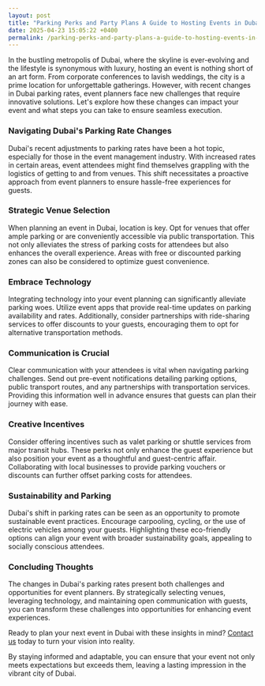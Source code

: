 ```yaml
---
layout: post
title: "Parking Perks and Party Plans A Guide to Hosting Events in Dubai"
date: 2025-04-23 15:05:22 +0400
permalink: /parking-perks-and-party-plans-a-guide-to-hosting-events-in-dubai/
---
```



In the bustling metropolis of Dubai, where the skyline is ever-evolving and the lifestyle is synonymous with luxury, hosting an event is nothing short of an art form. From corporate conferences to lavish weddings, the city is a prime location for unforgettable gatherings. However, with recent changes in Dubai parking rates, event planners face new challenges that require innovative solutions. Let's explore how these changes can impact your event and what steps you can take to ensure seamless execution.

### Navigating Dubai's Parking Rate Changes

Dubai's recent adjustments to parking rates have been a hot topic, especially for those in the event management industry. With increased rates in certain areas, event attendees might find themselves grappling with the logistics of getting to and from venues. This shift necessitates a proactive approach from event planners to ensure hassle-free experiences for guests.

### Strategic Venue Selection

When planning an event in Dubai, location is key. Opt for venues that offer ample parking or are conveniently accessible via public transportation. This not only alleviates the stress of parking costs for attendees but also enhances the overall experience. Areas with free or discounted parking zones can also be considered to optimize guest convenience.

### Embrace Technology

Integrating technology into your event planning can significantly alleviate parking woes. Utilize event apps that provide real-time updates on parking availability and rates. Additionally, consider partnerships with ride-sharing services to offer discounts to your guests, encouraging them to opt for alternative transportation methods.

### Communication is Crucial

Clear communication with your attendees is vital when navigating parking challenges. Send out pre-event notifications detailing parking options, public transport routes, and any partnerships with transportation services. Providing this information well in advance ensures that guests can plan their journey with ease.

### Creative Incentives

Consider offering incentives such as valet parking or shuttle services from major transit hubs. These perks not only enhance the guest experience but also position your event as a thoughtful and guest-centric affair. Collaborating with local businesses to provide parking vouchers or discounts can further offset parking costs for attendees.

### Sustainability and Parking

Dubai's shift in parking rates can be seen as an opportunity to promote sustainable event practices. Encourage carpooling, cycling, or the use of electric vehicles among your guests. Highlighting these eco-friendly options can align your event with broader sustainability goals, appealing to socially conscious attendees.

### Concluding Thoughts

The changes in Dubai's parking rates present both challenges and opportunities for event planners. By strategically selecting venues, leveraging technology, and maintaining open communication with guests, you can transform these challenges into opportunities for enhancing event experiences.

Ready to plan your next event in Dubai with these insights in mind? [Contact us](https://geventm.com/) today to turn your vision into reality.

By staying informed and adaptable, you can ensure that your event not only meets expectations but exceeds them, leaving a lasting impression in the vibrant city of Dubai.